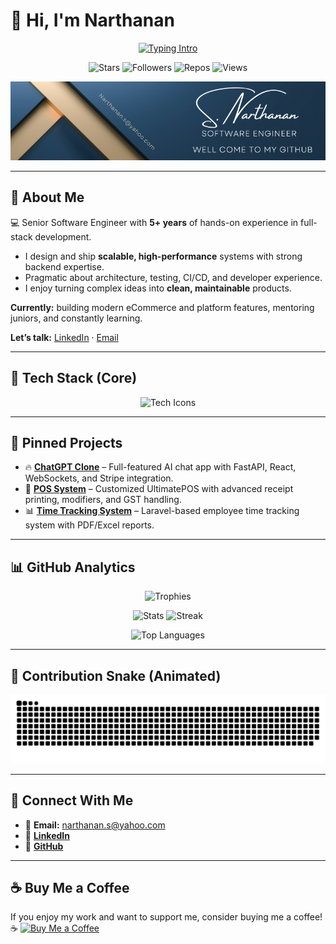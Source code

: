 # 👋 Hi, I'm Narthanan

<p align="center">
  <a href="https://github.com/Nathu03">
    <img src="https://readme-typing-svg.demolab.com?font=Inter&size=28&pause=1500&center=true&vCenter=true&width=750&lines=Senior+Software+Engineer+%7C+Full-Stack+Developer;5%2B+years+building+scalable+web+%26+mobile+apps;Laravel+%7C+React+%7C+Spring+Boot+%7C+Flutter;Clean+code+%7C+Clear+architecture+%7C+Real+impact" alt="Typing Intro" />
  </a>
</p>

<p align="center">
  <img src="https://img.shields.io/github/stars/Nathu03?color=00C853&style=for-the-badge" alt="Stars" />
  <img src="https://img.shields.io/github/followers/Nathu03?style=for-the-badge&color=00C853" alt="Followers" />
  <img src="https://img.shields.io/badge/Repositories-10-brightgreen?style=for-the-badge" alt="Repos" />
  <img src="https://komarev.com/ghpvc/?username=Nathu03&style=for-the-badge&label=Profile+Views" alt="Views" />
</p>

<p align="center">
  <img src="https://github.com/Nathu03/Nathu03/blob/main/RobertLaurent.png" alt="Cover" />
</p>

---

## 🚀 About Me

💻 Senior Software Engineer with **5+ years** of hands-on experience in full-stack development.

* I design and ship **scalable, high-performance** systems with strong backend expertise.
* Pragmatic about architecture, testing, CI/CD, and developer experience.
* I enjoy turning complex ideas into **clean, maintainable** products.

**Currently:** building modern eCommerce and platform features, mentoring juniors, and constantly learning.

**Let’s talk:** [LinkedIn](https://www.linkedin.com/in/narthanan) · [Email](mailto:narthanan.s@yahoo.com)

---

## 🧰 Tech Stack (Core)

<p align="center">
  <img src="https://skillicons.dev/icons?i=java,spring,php,laravel,react,js,ts,flutter,dart,mysql,postgres,mongodb,redis,docker,nginx,aws,git,github,linux&perline=10" alt="Tech Icons" />
</p>

---

## 📌 Pinned Projects

* 🔥 [**ChatGPT Clone**](https://github.com/yourusername/chatgpt-clone) – Full-featured AI chat app with FastAPI, React, WebSockets, and Stripe integration.
* 🛒 [**POS System**](https://github.com/yourusername/ultimatepos) – Customized UltimatePOS with advanced receipt printing, modifiers, and GST handling.
* 📊 [**Time Tracking System**](https://github.com/yourusername/timetracker) – Laravel-based employee time tracking system with PDF/Excel reports.

---

## 📊 GitHub Analytics

<!-- 🏆 Trophies -->
<p align="center">
  <img src="https://github-profile-trophy.vercel.app/?username=Nathu03&theme=onedark&no-frame=true&no-bg=true&column=6" alt="Trophies" />
</p>

<!-- 📈 Stats + 🔥 Streak -->
<p align="center">
  <img height="160" src="https://github-readme-stats.vercel.app/api?username=Nathu03&show_icons=true&theme=radical&hide_border=true" alt="Stats" />
  <img height="160" src="https://github-readme-streak-stats.herokuapp.com/?user=Nathu03&theme=radical&hide_border=true" alt="Streak" />
</p>

<!-- 📚 Top Languages -->
<p align="center">
  <img height="160" src="https://github-readme-stats.vercel.app/api/top-langs/?username=Nathu03&langs_count=8&layout=compact&theme=radical&hide_border=true&cache_seconds=1800" alt="Top Languages" />
</p>


---

## 🐍 Contribution Snake (Animated)

<p align="center">
  <img src="https://raw.githubusercontent.com/Platane/snk/output/github-contribution-grid-snake-dark.svg" alt="Contribution Snake" />
</p>

---

## 🤝 Connect With Me

* 📧 **Email:** [narthanan.s@yahoo.com](mailto:narthanan.s@yahoo.com)
* 💼 [**LinkedIn**](https://linkedin.com/in/yourusername)
* 🐙 [**GitHub**](https://github.com/yourusername)

---

## ☕ Buy Me a Coffee

If you enjoy my work and want to support me, consider buying me a coffee! ☕
[![Buy Me a Coffee](https://img.shields.io/badge/Buy%20Me%20a%20Coffee-FFDD00?style=for-the-badge\&logo=buy-me-a-coffee\&logoColor=black)](https://www.buymeacoffee.com/narthanan)
